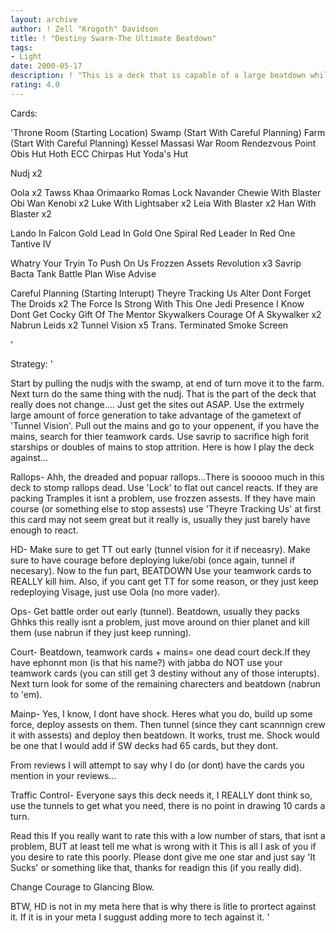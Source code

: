 ```yaml
---
layout: archive
author: ! Zell "Krogoth" Davidson
title: ! "Destiny Swarm-The Ultimate Beatdown"
tags:
- Light
date: 2000-05-17
description: ! "This is a deck that is capable of a large beatdown while also being able to apply a small choke."
rating: 4.0
---
```

Cards: 

'Throne Room (Starting Location)
Swamp (Start With Careful Planning)
Farm (Start With Careful Planning)
Kessel
Massasi War Room
Rendezvous Point
Obis Hut
Hoth ECC
Chirpas Hut
Yoda's Hut


Nudj x2

Oola x2
Tawss Khaa
Orimaarko
Romas Lock Navander
Chewie With Blaster
Obi Wan Kenobi x2
Luke With Lightsaber x2
Leia With Blaster x2
Han With Blaster x2


Lando In Falcon
Gold Lead In Gold One
Spiral
Red Leader In Red One
Tantive IV

Whatry Your Tryin To Push On Us
Frozzen Assets
Revolution x3
Savrip
Bacta Tank
Battle Plan
Wise Advise

Careful Planning (Starting Interupt)
Theyre Tracking Us
Alter
Dont Forget The Droids x2
The Force Is Strong With This One
Jedi Presence
I Know
Dont Get Cocky
Gift Of The Mentor
Skywalkers
Courage Of A Skywalker x2
Nabrun Leids x2
Tunnel Vision x5
Trans. Terminated
Smoke Screen


'

Strategy: '

Start by pulling the nudjs with the swamp, at end of turn move it to the farm. Next turn do the same thing with the nudj. That is the part of the deck that really does not change....
Just get the sites out ASAP. Use the extrmely large amount of force generation to take advantage of the gametext of 'Tunnel Vision'. Pull out the mains and go to your oppenent, if you have the mains, search for thier teamwork cards. Use savrip to sacrifice high forit starships or doubles of mains to stop attrition.
Here is how I play the deck against...

Rallops- Ahh, the dreaded and popuar rallops...There is sooooo much in this deck to stomp rallops dead. Use 'Lock' to flat out cancel reacts. If they are packing Tramples it isnt a problem, use frozzen assests. If they have main course (or something else to stop assests) use 'Theyre Tracking Us' at first this card may not seem great but it really is, usually they just barely have enough  to react.

HD- Make sure to get TT out early (tunnel vision for it if neceasry). Make sure to have courage before deploying luke/obi (once again, tunnel if necesary). Now to the fun part, BEATDOWN Use your teamwork cards to REALLY kill him. Also, if you cant get TT for some reason, or they just keep redeploying Visage, just use Oola (no more vader).

Ops- Get battle order out early (tunnel). Beatdown, usually they packs Ghhks this really isnt a problem, just move around on thier planet and kill them (use nabrun if they just keep running).

Court- Beatdown, teamwork cards + mains= one dead court deck.If they have ephonnt mon (is that his name?) with jabba do NOT use your teamwork cards (you can still get 3 destiny without any of those interupts). Next turn look for some of the remaining charecters and beatdown (nabrun to 'em).

Mainp- Yes, I know, I dont have shock. Heres what you do, build up some force, deploy assests on them. Then tunnel (since they cant scannnign crew it with assests) and deploy then beatdown. It works, trust me. Shock would be one that I would add if SW decks had 65 cards, but they dont.

From reviews I will  attempt to say why I do (or dont) have the cards you mention in your reviews...



Traffic Control- Everyone says this deck needs it, I REALLY dont think so, use the tunnels to get what you need, there is no point in drawing 10 cards a turn.


Read this If you really want to rate this with a low number of stars, that isnt a problem, BUT at least tell me what is wrong with it This is all I ask of you if you desire to rate this poorly. Please dont give me one star and just say 'It Sucks' or something like that, thanks for readign this (if you really did).


Change Courage to Glancing Blow.

BTW, HD is not in my meta here that is why there is litle to prortect against it. If it is in your meta I suggust adding more to tech against it.
'
